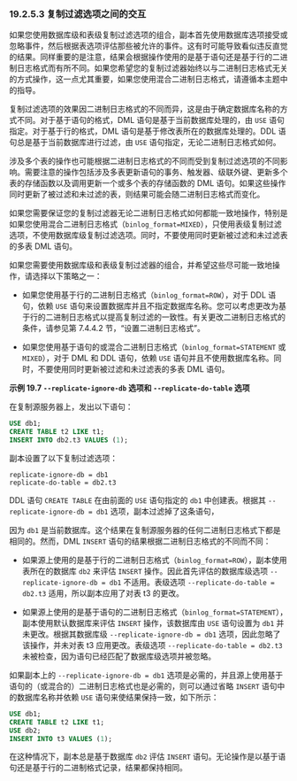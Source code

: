 ### 19.2.5.3 复制过滤选项之间的交互

如果您使用数据库级和表级复制过滤选项的组合，副本首先使用数据库选项接受或忽略事件，然后根据表选项评估那些被允许的事件。这有时可能导致看似违反直觉的结果。同样重要的是注意，结果会根据操作使用的是基于语句还是基于行的二进制日志格式而有所不同。如果您希望您的复制过滤器始终以与二进制日志格式无关的方式操作，这一点尤其重要，如果您使用混合二进制日志格式，请遵循本主题中的指导。

复制过滤选项的效果因二进制日志格式的不同而异，这是由于确定数据库名称的方式不同。对于基于语句的格式，DML 语句是基于当前数据库处理的，由 `USE` 语句指定。对于基于行的格式，DML 语句是基于修改表所在的数据库处理的。DDL 语句总是基于当前数据库进行过滤，由 `USE` 语句指定，无论二进制日志格式如何。

涉及多个表的操作也可能根据二进制日志格式的不同而受到复制过滤选项的不同影响。需要注意的操作包括涉及多表更新语句的事务、触发器、级联外键、更新多个表的存储函数以及调用更新一个或多个表的存储函数的 DML 语句。如果这些操作同时更新了被过滤和未过滤的表，则结果可能会随二进制日志格式而变化。

如果您需要保证您的复制过滤器无论二进制日志格式如何都能一致地操作，特别是如果您使用混合二进制日志格式（`binlog_format=MIXED`），只使用表级复制过滤选项，不使用数据库级复制过滤选项。同时，不要使用同时更新被过滤和未过滤表的多表 DML 语句。

如果您需要使用数据库级和表级复制过滤器的组合，并希望这些尽可能一致地操作，请选择以下策略之一：

- 如果您使用基于行的二进制日志格式（`binlog_format=ROW`），对于 DDL 语句，依赖 `USE` 语句来设置数据库并且不指定数据库名称。您可以考虑更改为基于行的二进制日志格式以提高复制过滤的一致性。有关更改二进制日志格式的条件，请参见第 7.4.4.2 节，“设置二进制日志格式”。
  
- 如果您使用基于语句的或混合二进制日志格式（`binlog_format=STATEMENT` 或 `MIXED`），对于 DML 和 DDL 语句，依赖 `USE` 语句并且不使用数据库名称。同时，不要使用同时更新被过滤和未过滤表的多表 DML 语句。

**示例 19.7 `--replicate-ignore-db` 选项和 `--replicate-do-table` 选项**

在复制源服务器上，发出以下语句：

```sql
USE db1;
CREATE TABLE t2 LIKE t1;
INSERT INTO db2.t3 VALUES (1);
```

副本设置了以下复制过滤选项：

```plaintext
replicate-ignore-db = db1
replicate-do-table = db2.t3
```

DDL 语句 `CREATE TABLE` 在由前面的 `USE` 语句指定的 `db1` 中创建表。根据其 `--replicate-ignore-db = db1` 选项，副本过滤掉了这条语句，

因为 `db1` 是当前数据库。这个结果在复制源服务器的任何二进制日志格式下都是相同的。然而，DML `INSERT` 语句的结果根据二进制日志格式的不同而不同：

- 如果源上使用的是基于行的二进制日志格式（`binlog_format=ROW`），副本使用表所在的数据库 `db2` 来评估 `INSERT` 操作。因此首先评估的数据库级选项 `--replicate-ignore-db = db1` 不适用。表级选项 `--replicate-do-table = db2.t3` 适用，所以副本应用了对表 t3 的更改。

- 如果源上使用的是基于语句的二进制日志格式（`binlog_format=STATEMENT`），副本使用默认数据库来评估 `INSERT` 操作，该数据库由 `USE` 语句设置为 `db1` 并未更改。根据其数据库级 `--replicate-ignore-db = db1` 选项，因此忽略了该操作，并未对表 t3 应用更改。表级选项 `--replicate-do-table = db2.t3` 未被检查，因为语句已经匹配了数据库级选项并被忽略。

如果副本上的 `--replicate-ignore-db = db1` 选项是必需的，并且源上使用基于语句的（或混合的）二进制日志格式也是必需的，则可以通过省略 `INSERT` 语句中的数据库名称并依赖 `USE` 语句来使结果保持一致，如下所示：

```sql
USE db1;
CREATE TABLE t2 LIKE t1;
USE db2;
INSERT INTO t3 VALUES (1);
```

在这种情况下，副本总是基于数据库 `db2` 评估 `INSERT` 语句。无论操作是以基于语句还是基于行的二进制格式记录，结果都保持相同。